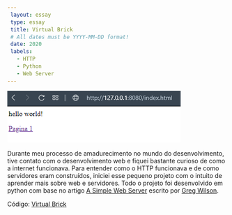 ```yaml
---
 layout: essay
 type: essay
 title: Virtual Brick
 # All dates must be YYYY-MM-DD format!
 date: 2020
 labels:
   - HTTP
   - Python
   - Web Server
---
```


 <img class="ui medium right floated rounded img-fluid" src="../images/virtual-brick.png">

 Durante meu processo de amadurecimento no mundo do desenvolvimento, tive contato com o desenvolvimento web e fiquei bastante curioso de como a internet funcionava.
Para entender como o HTTP funcionava e de como servidores eram construídos, iniciei esse pequeno projeto com o intuito de aprender mais sobre web e servidores.
Todo o projeto foi desenvolvido em python com base no artigo [A Simple Web Server](http://aosabook.org/en/500L/a-simple-web-server.html) escrito por [Greg Wilson](https://twitter.com/gvwilson).

Código: <a href="https://github.com/talesmm14/virtual-brick"><i class="large github icon"></i>Virtual Brick</a>
